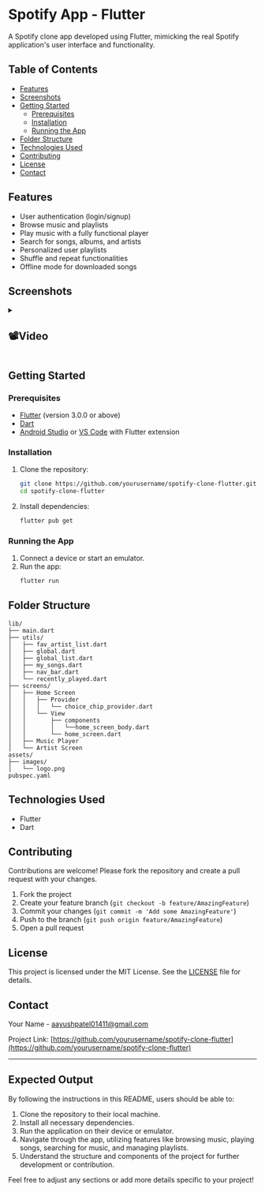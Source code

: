 # Spotify App - Flutter

A Spotify clone app developed using Flutter, mimicking the real Spotify application's user interface and functionality.

## Table of Contents

- [Features](#features)
- [Screenshots](#screenshots)
- [Getting Started](#getting-started)
  - [Prerequisites](#prerequisites)
  - [Installation](#installation)
  - [Running the App](#running-the-app)
- [Folder Structure](#folder-structure)
- [Technologies Used](#technologies-used)
- [Contributing](#contributing)
- [License](#license)
- [Contact](#contact)

## Features

- User authentication (login/signup)
- Browse music and playlists
- Play music with a fully functional player
- Search for songs, albums, and artists
- Personalized user playlists
- Shuffle and repeat functionalities
- Offline mode for downloaded songs

## Screenshots
  <details> 
  <summary><h2>📽️Video</h2></summary>
  <p>
    <table align="center">
  <tr>
    <video src ="https://github.com/Aayush014/spotify_app/assets/133498952/fdc3131f-787c-484e-9aab-28596c7a96f5"></video> </h1>
  </tr>
    </table>   
  </p>
  </details>

## Getting Started

### Prerequisites

- [Flutter](https://flutter.dev/docs/get-started/install) (version 3.0.0 or above)
- [Dart](https://dart.dev/get-dart)
- [Android Studio](https://developer.android.com/studio) or [VS Code](https://code.visualstudio.com/) with Flutter extension

### Installation

1. Clone the repository:
   ```sh
   git clone https://github.com/yourusername/spotify-clone-flutter.git
   cd spotify-clone-flutter
   ```

2. Install dependencies:
   ```sh
   flutter pub get
   ```

### Running the App

1. Connect a device or start an emulator.
2. Run the app:
   ```sh
   flutter run
   ```

## Folder Structure

```plaintext
lib/
├── main.dart
├── utils/
│   ├── fav_artist_list.dart
│   ├── global.dart
│   ├── global_list.dart
│   ├── my_songs.dart
│   ├── nav_bar.dart
│   └── recently_played.dart
├── screens/
│   ├── Home Screen
│   │   ├── Provider
│   │   │   └── choice_chip_provider.dart
│   │   └── View
│   │       ├── components
│   │       │   └──home_screen_body.dart
│   │       └── home_screen.dart
│   ├── Music Player
│   └── Artist Screen
assets/
├── images/
│   └── logo.png
pubspec.yaml
```

## Technologies Used

- Flutter
- Dart

## Contributing

Contributions are welcome! Please fork the repository and create a pull request with your changes.

1. Fork the project
2. Create your feature branch (`git checkout -b feature/AmazingFeature`)
3. Commit your changes (`git commit -m 'Add some AmazingFeature'`)
4. Push to the branch (`git push origin feature/AmazingFeature`)
5. Open a pull request

## License

This project is licensed under the MIT License. See the [LICENSE](LICENSE) file for details.

## Contact

Your Name - [aayushpatel01411@gmail.com](mailto:aayushpatel01411@gmail.com)

Project Link: [https://github.com/yourusername/spotify-clone-flutter](https://github.com/yourusername/spotify-clone-flutter)

---

## Expected Output

By following the instructions in this README, users should be able to:

1. Clone the repository to their local machine.
2. Install all necessary dependencies.
3. Run the application on their device or emulator.
4. Navigate through the app, utilizing features like browsing music, playing songs, searching for music, and managing playlists.
5. Understand the structure and components of the project for further development or contribution.

Feel free to adjust any sections or add more details specific to your project!
